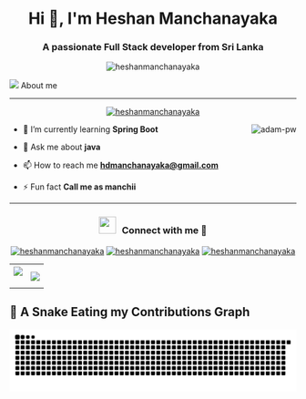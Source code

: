 <h1 align="center">Hi 👋, I'm Heshan Manchanayaka</h1>
<h3 align="center">A passionate Full Stack developer from Sri Lanka</h3>

<p align="center"> <img src="https://komarev.com/ghpvc/?username=heshanmanchanayaka&label=Profile%20views&color=0e75b6&style=flat" alt="heshanmanchanayaka" /> </p>
<picture><img src = "https://github.com/7oSkaaa/7oSkaaa/blob/main/Images/about_me.gif?raw=true" width = 50px></picture> About me

---

<p align="center"> <a href="https://github.com/ryo-ma/github-profile-trophy"><img src="https://github-profile-trophy.vercel.app/?username=heshanmanchanayaka" alt="heshanmanchanayaka" /></a> </p>
<p><img align="right" src="https://github.com/Adam-pw/Adam-pw/blob/main/animation_500_kxa883sd.gif" alt="adam-pw" /></p>

- 🌱 I’m currently learning **Spring Boot**

- 💬 Ask me about **java**

- 📫 How to reach me **hdmanchanayaka@gmail.com**

- ⚡ Fun fact **Call me as manchii**

---

<h3 align="center" > <img src="https://media.giphy.com/media/iY8CRBdQXODJSCERIr/giphy.gif" width="30" height="30" style="margin-right: 10px;">Connect with me 🤝 </h3>
<p align="center">
<a href="https://linkedin.com/in/heshanmanchanayaka" target="blank"><img align="center" src="https://raw.githubusercontent.com/rahuldkjain/github-profile-readme-generator/master/src/images/icons/Social/linked-in-alt.svg" alt="heshanmanchanayaka" height="30" width="40" /></a>
<a href="https://fb.com/Heshan Manchanayaka" target="blank"><img align="center" src="https://raw.githubusercontent.com/rahuldkjain/github-profile-readme-generator/master/src/images/icons/Social/facebook.svg" alt="heshanmanchanayaka" height="30" width="40" /></a>
<a href="https://instagram.com/manchiiya" target="blank"><img align="center" src="https://raw.githubusercontent.com/rahuldkjain/github-profile-readme-generator/master/src/images/icons/Social/instagram.svg" alt="heshanmanchanayaka" height="30" width="40" /></a>
</p>

<table align="center">
<tr border="none">
<td width="50%" align="center">
  
  <img  align="center"  src="https://github-readme-stats.vercel.app/api?username=HeshanManchanayaka&theme=dark&show_icons=true&count_private=true" />
  <br></br>
</td>

<td width="50%" align="center">

  <img  align="center"  src="https://github-readme-stats.anuraghazra1.vercel.app/api/top-langs/?username=HeshanManchanayaka&theme=dark&hide_border=false&no-bg=true&no-frame=true&langs_count=10"/>
  
  </td>
</tr>
</table>


## 🐍 A Snake Eating my Contributions Graph
	
<p align = "center">
<img src = "https://github.com/7oSkaaa/7oSkaaa/blob/output/github-contribution-grid-snake.svg?" alt = "Snake Game"/>
</p>
